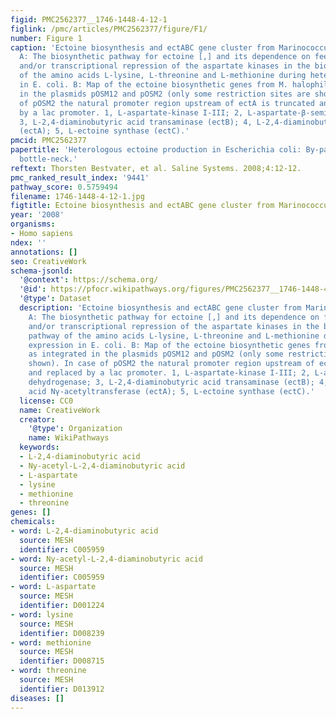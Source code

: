 ```yaml
---
figid: PMC2562377__1746-1448-4-12-1
figlink: /pmc/articles/PMC2562377/figure/F1/
number: Figure 1
caption: 'Ectoine biosynthesis and ectABC gene cluster from Marinococcus halophilus.
  A: The biosynthetic pathway for ectoine [,] and its dependence on feed-back regulation
  and/or transcriptional repression of the aspartate kinases in the biosynthetic pathway
  of the amino acids L-lysine, L-threonine and L-methionine during heterologous expression
  in E. coli. B: Map of the ectoine biosynthetic genes from M. halophilus as integrated
  in the plasmids pOSM12 and pOSM2 (only some restriction sites are shown). In case
  of pOSM2 the natural promoter region upstream of ectA is truncated and replaced
  by a lac promoter. 1, L-aspartate-kinase I-III; 2, L-aspartate-β-semialdehyde dehydrogenase;
  3, L-2,4-diaminobutyric acid transaminase (ectB); 4, L-2,4-diaminobutyric acid Nγ-acetyltransferase
  (ectA); 5, L-ectoine synthase (ectC).'
pmcid: PMC2562377
papertitle: 'Heterologous ectoine production in Escherichia coli: By-passing the metabolic
  bottle-neck.'
reftext: Thorsten Bestvater, et al. Saline Systems. 2008;4:12-12.
pmc_ranked_result_index: '9441'
pathway_score: 0.5759494
filename: 1746-1448-4-12-1.jpg
figtitle: Ectoine biosynthesis and ectABC gene cluster from Marinococcus halophilus
year: '2008'
organisms:
- Homo sapiens
ndex: ''
annotations: []
seo: CreativeWork
schema-jsonld:
  '@context': https://schema.org/
  '@id': https://pfocr.wikipathways.org/figures/PMC2562377__1746-1448-4-12-1.html
  '@type': Dataset
  description: 'Ectoine biosynthesis and ectABC gene cluster from Marinococcus halophilus.
    A: The biosynthetic pathway for ectoine [,] and its dependence on feed-back regulation
    and/or transcriptional repression of the aspartate kinases in the biosynthetic
    pathway of the amino acids L-lysine, L-threonine and L-methionine during heterologous
    expression in E. coli. B: Map of the ectoine biosynthetic genes from M. halophilus
    as integrated in the plasmids pOSM12 and pOSM2 (only some restriction sites are
    shown). In case of pOSM2 the natural promoter region upstream of ectA is truncated
    and replaced by a lac promoter. 1, L-aspartate-kinase I-III; 2, L-aspartate-β-semialdehyde
    dehydrogenase; 3, L-2,4-diaminobutyric acid transaminase (ectB); 4, L-2,4-diaminobutyric
    acid Nγ-acetyltransferase (ectA); 5, L-ectoine synthase (ectC).'
  license: CC0
  name: CreativeWork
  creator:
    '@type': Organization
    name: WikiPathways
  keywords:
  - L-2,4-diaminobutyric acid
  - Ny-acetyl-L-2,4-diaminobutyric acid
  - L-aspartate
  - lysine
  - methionine
  - threonine
genes: []
chemicals:
- word: L-2,4-diaminobutyric acid
  source: MESH
  identifier: C005959
- word: Ny-acetyl-L-2,4-diaminobutyric acid
  source: MESH
  identifier: C005959
- word: L-aspartate
  source: MESH
  identifier: D001224
- word: lysine
  source: MESH
  identifier: D008239
- word: methionine
  source: MESH
  identifier: D008715
- word: threonine
  source: MESH
  identifier: D013912
diseases: []
---
```

